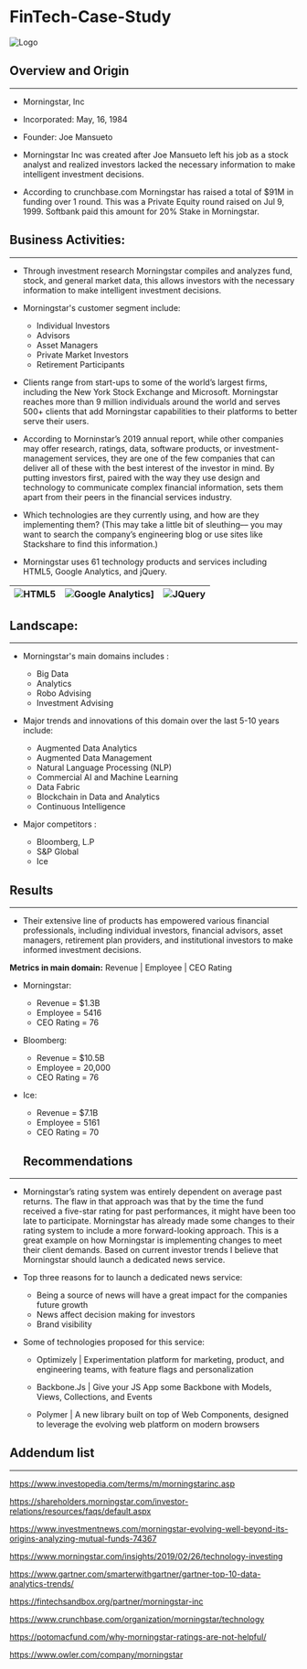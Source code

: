# FinTech-Case-Study
![Logo](https://www.fsnweb.com/wp-content/uploads/2017/01/morningstar-logo-768x261.jpg)
## Overview and Origin
---
* Morningstar, Inc

* Incorporated: May, 16, 1984

* Founder: Joe Mansueto

* Morningstar Inc was created after Joe Mansueto left his job as a stock analyst and realized investors lacked the necessary information to make intelligent investment decisions.

* According to crunchbase.com Morningstar has raised a total of $91M in funding over 1 round. This was a Private Equity round raised on Jul 9, 1999. Softbank paid this amount for 20% Stake in Morningstar.

## Business Activities:
---

* Through  investment research Morningstar  compiles and analyzes fund, stock, and general market data,  this allows investors with the necessary information to make intelligent investment decisions.

* Morningstar's customer segment include:
   * Individual Investors
   * Advisors
   * Asset Managers
   * Private Market Investors
   * Retirement Participants
   
* Clients range from start-ups to some of the world’s largest firms, including the New York Stock Exchange and Microsoft. Morningstar reaches more than 9 million individuals around the world and serves 500+ clients that add Morningstar capabilities to their platforms to better serve their users.

* According to Morninstar’s 2019 annual report, while other companies may offer research, ratings, data, software products, or investment-management services, they are one of the few companies that can deliver all of these with the best interest of the investor in mind. By putting investors first, paired with the way they use design and technology to communicate complex financial information, sets them apart from their peers in the financial services industry.

* Which technologies are they currently using, and how are they implementing them? (This may take a little bit of sleuthing–– you may want to search the company’s engineering blog or use sites like Stackshare to find this information.)

* Morningstar uses 61 technology products and services including HTML5, Google Analytics, and jQuery.

| ![HTML5](https://icon-library.com/images/html5-icon/html5-icon-0.jpg)| ![Google Analytics](https://img.favpng.com/23/8/8/google-logo-google-analytics-png-favpng-362QrWkh2Bv4z8B5AhFF9n5yk_t.jpg)] | ![JQuery](https://d1yjjnpx0p53s8.cloudfront.net/styles/logo-thumbnail/s3/092011/jquery.png?itok=Yh7GpHmE) |
|:---:|:---:|:---:|

## Landscape:
---

* Morningstar's main domains includes :
    * Big Data 
    * Analytics 
    * Robo Advising
    * Investment Advising


* Major trends and innovations of this domain over the last 5-10 years include:
    * Augmented Data Analytics
    * Augmented Data Management
    * Natural Language Processing (NLP)
    * Commercial AI and Machine Learning
    * Data Fabric
    * Blockchain in Data and Analytics
    * Continuous Intelligence


* Major competitors :
    * Bloomberg, L.P
    * S&P Global
    * Ice

## Results
---

* Their extensive line of products has empowered various financial professionals, including individual investors, financial advisors, asset managers, retirement plan providers, and institutional investors to make informed investment decisions.

**Metrics in main domain:**
    Revenue | 
    Employee |
    CEO Rating

  * Morningstar:
    * Revenue = $1.3B
    * Employee = 5416
    * CEO Rating = 76

  * Bloomberg:
    * Revenue = $10.5B
    * Employee = 20,000
    * CEO Rating = 76
    
  * Ice:
    * Revenue = $7.1B
    * Employee = 5161
    * CEO Rating = 70
    ## Recommendations
---

* Morningstar’s rating system  was entirely dependent on average past returns. The flaw in that approach was that by the time the fund received a five-star rating for past performances, it might have been too late to participate. Morningstar has already made some changes to their rating system to include a more forward-looking approach. This is a great example on how Morningstar is implementing changes to meet their client demands. Based on current investor trends I believe that Morningstar should launch a dedicated news service. 

* Top three reasons for to launch a dedicated news service:
    * Being a source of news will have a great impact for the companies future growth
    * News affect decision making for investors
    * Brand visibility

* Some of technologies proposed for this service: 

  * Optimizely | Experimentation platform for marketing, product, and engineering teams, with feature flags and personalization

  * Backbone.Js | Give your JS App some Backbone with Models, Views, Collections, and Events

  * Polymer | A new library built on top of Web Components, designed to leverage the evolving web platform on modern browsers

## Addendum list 
---
https://www.investopedia.com/terms/m/morningstarinc.asp

https://shareholders.morningstar.com/investor-relations/resources/faqs/default.aspx

https://www.investmentnews.com/morningstar-evolving-well-beyond-its-origins-analyzing-mutual-funds-74367

https://www.morningstar.com/insights/2019/02/26/technology-investing

https://www.gartner.com/smarterwithgartner/gartner-top-10-data-analytics-trends/ 

https://fintechsandbox.org/partner/morningstar-inc

https://www.crunchbase.com/organization/morningstar/technology

https://potomacfund.com/why-morningstar-ratings-are-not-helpful/

https://www.owler.com/company/morningstar

    
    



